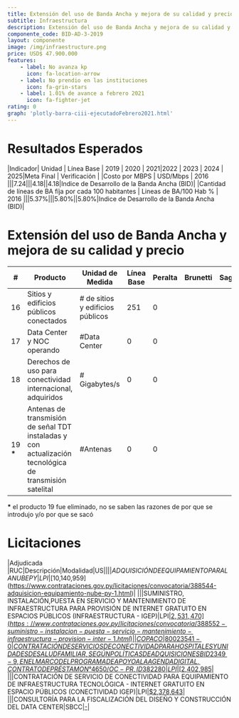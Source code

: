 ```yaml
---
title: Extensión del uso de Banda Ancha y mejora de su calidad y precio
subtitle: Infraestructura
description: Extensión del uso de Banda Ancha y mejora de su calidad y precio
componente_code: BID-AD-3-2019
layout: componente
image: /img/infraestructure.png
price: USD$ 47.900.000
features:
    - label: No avanza kp
      icon: fa-location-arrow
    - label: No prendio en las instituciones
      icon: fa-grin-stars
    - label: 1.01% de avance a febrero 2021
      icon: fa-fighter-jet
rating: 0
graph: 'plotly-barra-ciii-ejecutadoFebrero2021.html'
---
```


# Resultados Esperados

|Indicador| Unidad | Línea Base | 2019 | 2020 | 2021|2022 | 2023 | 2024 | 2025|Meta Final | Verificación |
|Costo por MBPS | USD/Mbps | 2016 |||7.24|||4.18||4.18|Indice de Desarrollo de la Banda Ancha (BID)|
|Cantidad de líneas de BA fíja por cada 100 habitantes | Lineas de BA/100 Hab % | 2016 |||5.37%|||5.80%||5.80%|Indice de Desarrollo de la Banda Ancha (BID)|

# Extensión del uso de Banda Ancha y mejora de su calidad y precio

|#| Producto | Unidad de Medida| Línea Base|Peralta|Brunetti|Saguier|Esperado|
|-|--------------------|-----------------|-------- |-----------|-|-|--|
|16|Sitios y edificios públicos conectados|# de sitios y edificios públicos|251|0|||70|
|17|Data Center y NOC operando|#Data Center|0|0|||0|
|18|Derechos de uso para conectividad internacional, adquiridos|# Gigabytes/s|0|0|||0|
|19 __*__ |Antenas de transmisión de señal TDT instaladas y con actualización tecnológica de transmisión satelital|#Antenas|0|0|||13|

__*__ el producto 19 fue eliminado, no se saben las razones de por que se introdujo y/o por que se sacó


# Licitaciones

|Adjudicada |RUC|Descripción|Modalidad|US$|
|||ADQUISICIÓN DE EQUIPAMIENTO PARA LA NUBE PY|LPI|[$10,140,959](https://www.contrataciones.gov.py/licitaciones/convocatoria/388544-adquisicion-equipamiento-nube-py-1.html)|
|||SUMINISTRO, INSTALACIÓN,PUESTA EN SERVICIO Y MANTENIMIENTO DE INFRAESTRUCTURA PARA PROVISIÓN DE INTERNET GRATUITO EN ESPACIOS PÚBLICOS (INFRAESTRUCTURA - IGEP)|LPI|[$2,531,470](https://www.contrataciones.gov.py/licitaciones/convocatoria/388552-suministro-instalacion-puesta-servicio-mantenimiento-infraestructura-provision-inter-1.html)|
|COPACO|80023541-0|CONTRATACIÓN DE SERVICIOS DE CONECTIVIDAD PARA HOSPITALES Y UNIDADES DE SALUD FAMILIAR, SEGÚN POLÍTICAS DE ADQUISICIONES BID2349-9, EN EL MARCO DEL PROGRAMA DE APOYO A LA AGENDA DIGITAL, CONTRATO DE PRÉSTAMON°4650/OC-PR, ID 382280|LPI|[$2,402,985](https://www.contrataciones.gov.py/licitaciones/adjudicacion/382280-contratacion-servicios-conectividad-hospitales-unidades-salud-familiar-1/resumen-adjudicacion.html)|
|||CONTRATACIÓN DE SERVICIO DE CONECTIVIDAD PARA EQUIPAMIENTO DE INFRAESTRUCTURA TECNOLÓGICA - INTERNET GRATUITO EN ESPACIO PÚBLICOS (CONECTIVIDAD IGEP)|LPI|[$2,378,643](https://www.contrataciones.gov.py/licitaciones/convocatoria/388548-suministro-servicio-conectividad-equipamiento-infraestructura-tecnologica-internet-1.html)|
|||CONSULTORÍA PARA LA FISCALIZACIÓN DEL DISEÑO Y CONSTRUCCIÓN DEL DATA CENTER|SBCC|[-](https://www.contrataciones.gov.py/licitaciones/precalificacion/677-2020-consultoria-fiscalizacion-diseno-construccion-data-center.html)|
